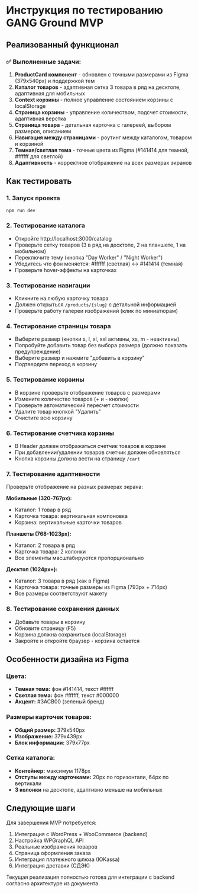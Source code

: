 # Инструкция по тестированию GANG Ground MVP

## Реализованный функционал

### ✅ Выполненные задачи:

1. **ProductCard компонент** - обновлен с точными размерами из Figma (379x540px) и поддержкой тем
2. **Каталог товаров** - адаптивная сетка 3 товара в ряд на десктопе, адаптивная для мобильных
3. **Context корзины** - полное управление состоянием корзины с localStorage
4. **Страница корзины** - управление количеством, подсчет стоимости, адаптивная верстка
5. **Страница товара** - детальная карточка с галереей, выбором размеров, описанием
6. **Навигация между страницами** - роутинг между каталогом, товаром и корзиной
7. **Темная/светлая тема** - точные цвета из Figma (#141414 для темной, #ffffff для светлой)
8. **Адаптивность** - корректное отображение на всех размерах экранов

## Как тестировать

### 1. Запуск проекта
```bash
npm run dev
```

### 2. Тестирование каталога
- Откройте http://localhost:3000/catalog
- Проверьте сетку товаров (3 в ряд на десктопе, 2 на планшете, 1 на мобильном)
- Переключите тему (кнопка "Day Worker" / "Night Worker") 
- Убедитесь что фон меняется: #ffffff (светлая) ↔ #141414 (темная)
- Проверьте hover-эффекты на карточках

### 3. Тестирование навигации
- Кликните на любую карточку товара
- Должен открыться `/products/{slug}` с детальной информацией
- Проверьте работу галереи изображений (клик по миниатюрам)

### 4. Тестирование страницы товара
- Выберите размер (кнопки s, l, xl, xxl активны, xs, m - неактивны)
- Попробуйте добавить товар без выбора размера (должно показать предупреждение)
- Выберите размер и нажмите "добавить в корзину"
- Подтвердите переход в корзину

### 5. Тестирование корзины
- В корзине проверьте отображение товаров с размерами
- Измените количество товаров (+ и - кнопки)
- Проверьте автоматический пересчет стоимости
- Удалите товар кнопкой "Удалить"
- Очистите всю корзину

### 6. Тестирование счетчика корзины
- В Header должен отображаться счетчик товаров в корзине
- При добавлении/удалении товаров счетчик должен обновляться
- Кнопка корзины должна вести на страницу `/cart`

### 7. Тестирование адаптивности
Проверьте отображение на разных размерах экрана:

**Мобильные (320-767px):**
- Каталог: 1 товар в ряд
- Карточка товара: вертикальная компоновка
- Корзина: вертикальные карточки товаров

**Планшеты (768-1023px):**
- Каталог: 2 товара в ряд
- Карточка товара: 2 колонки
- Все элементы масштабируются пропорционально

**Десктоп (1024px+):**
- Каталог: 3 товара в ряд (как в Figma)
- Карточка товара: точные размеры из Figma (793px + 714px)
- Все размеры соответствуют макету

### 8. Тестирование сохранения данных
- Добавьте товары в корзину
- Обновите страницу (F5)
- Корзина должна сохраниться (localStorage)
- Закройте и откройте браузер - корзина остается

## Особенности дизайна из Figma

### Цвета:
- **Темная тема:** фон #141414, текст #ffffff
- **Светлая тема:** фон #ffffff, текст #000000
- **Акцент:** #3ACB00 (зеленый бренд)

### Размеры карточек товаров:
- **Общий размер:** 379x540px
- **Изображение:** 379x439px
- **Блок информации:** 379x77px

### Сетка каталога:
- **Контейнер:** максимум 1178px
- **Отступы между карточками:** 20px по горизонтали, 64px по вертикали
- **3 колонки** на десктопе, адаптивно меньше на мобильных

## Следующие шаги

Для завершения MVP потребуется:
1. Интеграция с WordPress + WooCommerce (backend)
2. Настройка WPGraphQL API
3. Реальные изображения товаров
4. Страница оформления заказа
5. Интеграция платежного шлюза (ЮKassa)
6. Интеграция доставки (СДЭК)

Текущая реализация полностью готова для интеграции с backend согласно архитектуре из документа.
